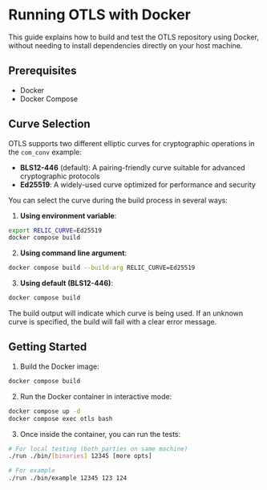 # Running OTLS with Docker

This guide explains how to build and test the OTLS repository using Docker, without needing to install dependencies directly on your host machine.

## Prerequisites

- Docker
- Docker Compose

## Curve Selection

OTLS supports two different elliptic curves for cryptographic operations in the `com_conv` example:
- **BLS12-446** (default): A pairing-friendly curve suitable for advanced cryptographic protocols
- **Ed25519**: A widely-used curve optimized for performance and security

You can select the curve during the build process in several ways:

1. **Using environment variable**:
```bash
export RELIC_CURVE=Ed25519
docker compose build
```

2. **Using command line argument**:
```bash
docker compose build --build-arg RELIC_CURVE=Ed25519
```

3. **Using default (BLS12-446)**:
```bash
docker compose build
```

The build output will indicate which curve is being used. If an unknown curve is specified, the build will fail with a clear error message.

## Getting Started

1. Build the Docker image:

```bash
docker compose build
```

2. Run the Docker container in interactive mode:

```bash
docker compose up -d
docker compose exec otls bash
```

3. Once inside the container, you can run the tests:

```bash
# For local testing (both parties on same machine)
./run ./bin/[binaries] 12345 [more opts]

# For example
./run ./bin/example 12345 123 124
```
